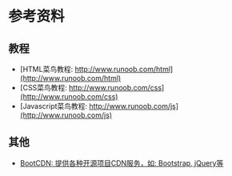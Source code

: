 # 参考资料

## 教程

- [HTML菜鸟教程: http://www.runoob.com/html](http://www.runoob.com/html)
- [CSS菜鸟教程: http://www.runoob.com/css](http://www.runoob.com/css)
- [Javascript菜鸟教程: http://www.runoob.com/js](http://www.runoob.com/js)


## 其他

- [BootCDN: 提供各种开源项目CDN服务，如: Bootstrap, jQuery等](http://www.bootcdn.cn/)


